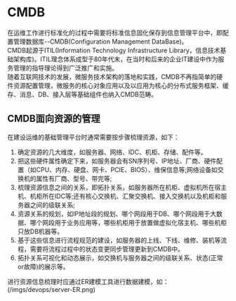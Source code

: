 # CMDB

在运维工作进行标准化的过程中需要将标准信息固化保存到信息管理平台中，即配置管理数据库--CMDB(Configuration Management DataBase)。  
CMDB起源于ITIL(Information Technology Infrastructure Library，信息技术基础架构库)。ITIL理念体系成型于80年代末，在当时和后来的企业IT建设中作为服务管理的指导理论得到广泛推广和实施。  
随着互联网技术的发展，微服务技术架构的落地和实践，CMDB不再指简单的硬件资源配置管理，微服务的核心对象应用以及以应用为核心的分布式服务框架、缓存、消息、DB、接入层等基础组件也纳入CMDB范畴。

## CMDB面向资源的管理

  在建设运维的基础管理平台时通常需要按步骤梳理资源，如下：

  1. 确定资源的几大维度，如服务器、网络、IDC、机柜、存储、配件等。
  2. 把这些硬件属性确定下来，如服务器会有SN序列号、IP地址、厂商、硬件配置（如CPU、内存、硬盘、网卡、PCIE、BIOS）、维保信息等;网络设备如交换机的属性有厂商、型号、带完等;
  3. 梳理资源信息之间的关系，即拓扑关系，如服务器所在机柜、虚拟机所在宿主机、机柜所在IDC等;还有核心交换机、汇聚交换机、接入交换机以及机柜和服务器之间的级联关系;
  4. 资源关系的规划，如IP地址段的规划、哪个网段用于DB、哪个网段用于大数据、哪个网段用于业务应用等，哪些机柜用于放置做虚拟化宿主机、哪些机柜只放DB机器等。
  5. 基于这些信息进行流程规范的建设，如服务器的上线、下线、维修、装机等流程，需要将流程过程中的状态变更同步管理更新到CMDB中。
  6. 拓扑关系可视化和动态展示，如交换机与服务器之间的级联关系、状态(正常or故障)的展示等。

  进行资源信息梳理时应通过ER建模工具进行数据建模，如：  
  (/imgs/devops/server-ER.png)
